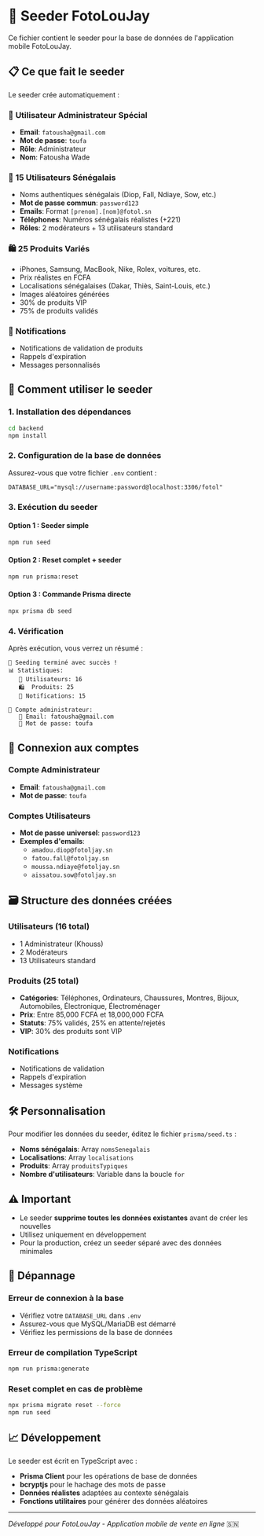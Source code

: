 # 🌱 Seeder FotoLouJay

Ce fichier contient le seeder pour la base de données de l'application mobile FotoLouJay.

## 📋 Ce que fait le seeder

Le seeder crée automatiquement :

### 👤 **Utilisateur Administrateur Spécial**
- **Email**: `fatousha@gmail.com`
- **Mot de passe**: `toufa`
- **Rôle**: Administrateur
- **Nom**: Fatousha Wade

### 👥 **15 Utilisateurs Sénégalais**
- Noms authentiques sénégalais (Diop, Fall, Ndiaye, Sow, etc.)
- **Mot de passe commun**: `password123`
- **Emails**: Format `[prenom].[nom]@fotol.sn`
- **Téléphones**: Numéros sénégalais réalistes (+221)
- **Rôles**: 2 modérateurs + 13 utilisateurs standard

### 🛍️ **25 Produits Variés**
- iPhones, Samsung, MacBook, Nike, Rolex, voitures, etc.
- Prix réalistes en FCFA
- Localisations sénégalaises (Dakar, Thiès, Saint-Louis, etc.)
- Images aléatoires générées
- 30% de produits VIP
- 75% de produits validés

### 🔔 **Notifications**
- Notifications de validation de produits
- Rappels d'expiration
- Messages personnalisés

## 🚀 Comment utiliser le seeder

### 1. Installation des dépendances
```bash
cd backend
npm install
```

### 2. Configuration de la base de données
Assurez-vous que votre fichier `.env` contient :
```env
DATABASE_URL="mysql://username:password@localhost:3306/fotol"
```

### 3. Exécution du seeder

#### Option 1 : Seeder simple
```bash
npm run seed
```

#### Option 2 : Reset complet + seeder
```bash
npm run prisma:reset
```

#### Option 3 : Commande Prisma directe
```bash
npx prisma db seed
```

### 4. Vérification
Après exécution, vous verrez un résumé :
```
🎉 Seeding terminé avec succès !
📊 Statistiques:
   👥 Utilisateurs: 16
   🛍️  Produits: 25
   🔔 Notifications: 15

🔐 Compte administrateur:
   📧 Email: fatousha@gmail.com
   🔑 Mot de passe: toufa
```

## 📱 Connexion aux comptes

### Compte Administrateur
- **Email**: `fatousha@gmail.com`
- **Mot de passe**: `toufa`

### Comptes Utilisateurs
- **Mot de passe universel**: `password123`
- **Exemples d'emails**:
  - `amadou.diop@fotoljay.sn`
  - `fatou.fall@fotoljay.sn`
  - `moussa.ndiaye@fotoljay.sn`
  - `aissatou.sow@fotoljay.sn`

## 🗃️ Structure des données créées

### Utilisateurs (16 total)
- 1 Administrateur (Khouss)
- 2 Modérateurs
- 13 Utilisateurs standard

### Produits (25 total)
- **Catégories**: Téléphones, Ordinateurs, Chaussures, Montres, Bijoux, Automobiles, Électronique, Électroménager
- **Prix**: Entre 85,000 FCFA et 18,000,000 FCFA
- **Statuts**: 75% validés, 25% en attente/rejetés
- **VIP**: 30% des produits sont VIP

### Notifications
- Notifications de validation
- Rappels d'expiration
- Messages système

## 🛠️ Personnalisation

Pour modifier les données du seeder, éditez le fichier `prisma/seed.ts` :

- **Noms sénégalais**: Array `nomsSenegalais`
- **Localisations**: Array `localisations`
- **Produits**: Array `produitsTypiques`
- **Nombre d'utilisateurs**: Variable dans la boucle `for`

## ⚠️ Important

- Le seeder **supprime toutes les données existantes** avant de créer les nouvelles
- Utilisez uniquement en développement
- Pour la production, créez un seeder séparé avec des données minimales

## 🔧 Dépannage

### Erreur de connexion à la base
- Vérifiez votre `DATABASE_URL` dans `.env`
- Assurez-vous que MySQL/MariaDB est démarré
- Vérifiez les permissions de la base de données

### Erreur de compilation TypeScript
```bash
npm run prisma:generate
```

### Reset complet en cas de problème
```bash
npx prisma migrate reset --force
npm run seed
```

## 📈 Développement

Le seeder est écrit en TypeScript avec :
- **Prisma Client** pour les opérations de base de données
- **bcryptjs** pour le hachage des mots de passe
- **Données réalistes** adaptées au contexte sénégalais
- **Fonctions utilitaires** pour générer des données aléatoires

---

*Développé pour FotoLouJay - Application mobile de vente en ligne* 🇸🇳